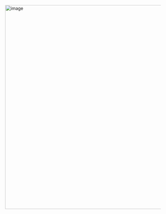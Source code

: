 <img width="1833" height="662" alt="image" src="https://github.com/user-attachments/assets/912f619a-951f-46f8-b7df-c5eb501d284f" />

